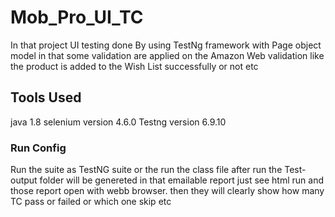 # Mob_Pro_UI_TC
In that project UI testing done By using TestNg framework with Page object model
in that some validation are applied on the Amazon Web validation like the product is added to the Wish List successfully or not etc
## Tools Used
java 1.8
selenium version 4.6.0
Testng version 6.9.10

### Run Config
Run the suite as TestNG suite or the run the class file after run the Test-output folder will be genereted in that emailable report just see html run
and those report open with webb browser. then they will clearly show how many TC pass or failed or which one skip etc
